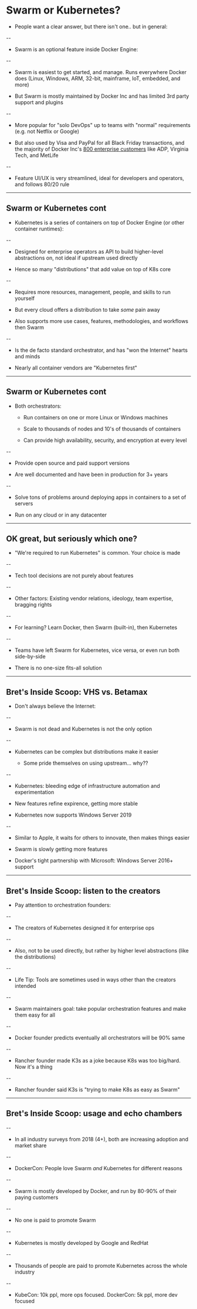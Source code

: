 # Swarm or Kubernetes?

- People want a clear answer, but there isn't one.. but in general:

--

- Swarm is an optional feature inside Docker Engine:

--

  - Swarm is easiest to get started, and manage. Runs everywhere Docker does (Linux, Windows, ARM, 32-bit, mainframe, IoT, embedded, and more)

  - But Swarm is mostly maintained by Docker Inc and has limited 3rd party support and plugins

--

  - More popular for "solo DevOps" up to teams with "normal" requirements (e.g. not Netflix or Google)

  - But also used by Visa and PayPal for all Black Friday transactions, and the majority of Docker Inc's [800 enterprise customers](https://www.docker.com/customers) like ADP, Virginia Tech, and MetLife

--

  - Feature UI/UX is very streamlined, ideal for developers and operators, and follows 80/20 rule

---

## Swarm or Kubernetes cont

- Kubernetes is a series of containers on top of Docker Engine (or other container runtimes):

--

  - Designed for enterprise operators as API to build higher-level abstractions on, not ideal if upstream used directly
  
  - Hence so many "distributions" that add value on top of K8s core

--

  - Requires more resources, management, people, and skills to run yourself
  
  - But every cloud offers a distribution to take *some* pain away

  - Also supports more use cases, features, methodologies, and workflows then Swarm

--
  
  - Is the de facto standard orchestrator, and has "won the Internet" hearts and minds
  
  - Nearly all container vendors are "Kubernetes first"

---

## Swarm or Kubernetes cont

- Both orchestrators:

  - Run containers on one or more Linux or Windows machines
  
  - Scale to thousands of nodes and 10's of thousands of containers
  
  - Can provide high availability, security, and encryption at every level

--

  - Provide open source and paid support versions
  
  - Are well documented and have been in production for 3+ years
  
--

  - Solve tons of problems around deploying apps in containers to a set of servers

  - Run on any cloud or in any datacenter

---

## OK great, but seriously which one?

- "We're required to run Kubernetes" is common. Your choice is made

--

  - Tech tool decisions are not purely about features

--

  - Other factors: Existing vendor relations, ideology, team expertise, bragging rights

--

- For learning? Learn Docker, then Swarm (built-in), then Kubernetes

--

- Teams have left Swarm for Kubernetes, vice versa, or even run both side-by-side


- There is no one-size fits-all solution

---

## Bret's Inside Scoop: VHS vs. Betamax

- Don't always believe the Internet: 

--
  
  - Swarm is not dead and Kubernetes is not the only option

--
  
  - Kubernetes can be complex but distributions make it easier

    - Some pride themselves on using upstream... why??

--

- Kubernetes: bleeding edge of infrastructure automation and experimentation

- New features refine expirence, getting more stable

- Kubernetes now supports Windows Server 2019


--

- Similar to Apple, it waits for others to innovate, then makes things easier

- Swarm is slowly getting more features

- Docker's tight partnership with Microsoft: Windows Server 2016+ support
  

---

## Bret's Inside Scoop: listen to the creators

- Pay attention to orchestration founders:
  
--

  - The creators of Kubernetes designed it for enterprise ops

--

  - Also, not to be used directly, but rather by higher level abstractions (like the distributions)

--

  - Life Tip: Tools are sometimes used in ways other than the creators intended
 
--
  
  - Swarm maintainers goal: take popular orchestration features and make them easy for all

--

  - Docker founder predicts eventually all orchestrators will be 90% same

--

  - Rancher founder made K3s as a joke because K8s was too big/hard. Now it's a thing

--

  - Rancher founder said K3s is "trying to make K8s as easy as Swarm"

---

## Bret's Inside Scoop: usage and echo chambers


--

  - In all industry surveys from 2018 (4+), both are increasing adoption and market share
  
--

  - DockerCon: People love Swarm *and* Kubernetes for different reasons
  
--

  - Swarm is mostly developed by Docker, and run by 80-90% of their paying customers
  
--

  - No one is paid to promote Swarm
  
--

  - Kubernetes is mostly developed by Google and RedHat

--

  - Thousands of people are paid to promote Kubernetes across the whole industry
  
--

  - KubeCon: 10k ppl, more ops focused. DockerCon: 5k ppl, more dev focused

